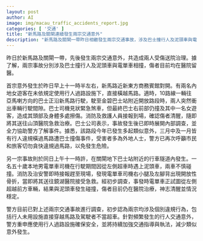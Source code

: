 ```yaml
---
layout: post
author: AI
image: img/macau_traffic_accidents_report.jpg
categories: [ '交通' ]
title: "新馬路及關閘連續發生兩宗交通意外"
description: "新馬路及關閘一帶昨日相繼發生兩宗交通事故，涉及巴士撞行人及泥頭車與電單車相撞，共兩人受傷送院。警方初步調查認為事故均與違規行為有關，傷者目前情況穩定，警方將加強相關執法以預防再發。"
---
```

昨日於新馬路及關閘一帶，先後發生兩宗交通意外，共造成兩人受傷送院治理。據了解，兩宗事故分別涉及巴士撞行人及泥頭車與電單車相撞，傷者目前均在醫院留醫。

首宗意外發生於昨日早上十一時半左右，新馬路近新東方商務賓館對開。有兩名內地女遊客在未依規定使用行人過路設施下，直接橫越馬路。適時，10路線一輛往亞馬喇方向的巴士正沿新馬路行駛，駛至金碧巴士站附近開放路段時，兩人突然衝出車輛行駛間隙。巴士司機見狀緊急煞車，但最終巴士右前部仍撞及其中一名女遊客，造成其頭部及身體多處擦傷。消防及救護人員接報到場，確認傷者清醒，隨即將其送往山頂醫院急救治療。巴士公司表示，事故發生後已即時展開內部調查，並全力協助警方了解事件。據悉，該路段今年已發生多起類似意外，三月中及一月皆有行人違規橫過馬路遭巴士撞傷事件，受害者多為外地人士，警方已再次呼籲市民和旅客切勿貪快違規過馬路，以免發生危險。

另一宗事故則於同日上午十一時許，在關閘地下巴士站附近的行車隧道內發生。一名五十歲本地男電單車司機在行駛期間因從左側超車時遇上泥頭車，兩車不慎碰撞。消防及治安警即時接報趕至現場，發現電單車司機右小腿及左腳背出現開放性骨折，當即將其送往鏡湖醫院接受急救。經初步調查，事發時電單車正試圖從左側超越前方車輛，結果與泥頭車發生碰撞，傷者目前仍在醫院治療，神志清醒並情況穩定。

警方目前已對上述兩宗交通事故進行調查，初步認為兩宗均涉及個別違規行為，包括行人未用設施直接穿越馬路及駕駛者不當超車。針對頻繁發生的行人交通意外，警方重申應使用行人過路設施確保安全，並將持續加強交通指導與執法，減少類似意外發生。